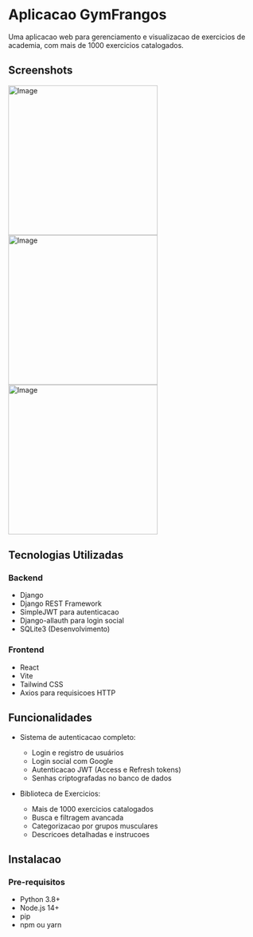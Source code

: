 # Aplicacao GymFrangos

Uma aplicacao web para gerenciamento e visualizacao de exercicios de academia, com mais de 1000 exercicios catalogados.

## Screenshots
<img src="https://github.com/user-attachments/assets/495ed168-8b13-49a1-bc17-45b97856fc4a" width="300" alt="Image">
<img src="https://github.com/user-attachments/assets/8956a375-3bf8-4441-a3ee-85e6cfca8277" width="300" alt="Image">
<img src="https://github.com/user-attachments/assets/f1c6f0fb-41ef-4c3f-9058-8372b7315e99" width="300" alt="Image">

## Tecnologias Utilizadas

### Backend
- Django
- Django REST Framework
- SimpleJWT para autenticacao
- Django-allauth para login social
- SQLite3 (Desenvolvimento)

### Frontend
- React
- Vite
- Tailwind CSS
- Axios para requisicoes HTTP

## Funcionalidades

- Sistema de autenticacao completo:
  - Login e registro de usuários
  - Login social com Google
  - Autenticacao JWT (Access e Refresh tokens)
  - Senhas criptografadas no banco de dados

- Biblioteca de Exercicios:
  - Mais de 1000 exercicios catalogados
  - Busca e filtragem avancada
  - Categorizacao por grupos musculares
  - Descricoes detalhadas e instrucoes

## Instalacao

### Pre-requisitos
- Python 3.8+
- Node.js 14+
- pip
- npm ou yarn
